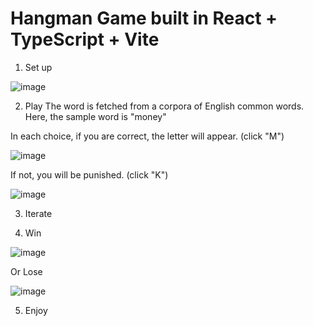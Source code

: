 # Hangman Game built in React + TypeScript + Vite 

1. Set up

![image](https://github.com/lvhoaa/ReactTS_HangmanGame/assets/87745938/4d12a61d-86c9-45c6-8661-99b395e52543)

2. Play
The word is fetched from a corpora of English common words.
Here, the sample word is "money"

In each choice, if you are correct, the letter will appear. (click "M")

![image](https://github.com/lvhoaa/ReactTS_HangmanGame/assets/87745938/ff24f5e8-6572-48de-9340-c0b93da1f2c6)

If not, you will be punished. (click "K")

![image](https://github.com/lvhoaa/ReactTS_HangmanGame/assets/87745938/7e9f5738-913d-4fed-b169-50191b710506)

3. Iterate

4. Win

![image](https://github.com/lvhoaa/ReactTS_HangmanGame/assets/87745938/41ed8212-bb8e-4a53-99e1-0b5b5b98110c)

Or Lose 

![image](https://github.com/lvhoaa/ReactTS_HangmanGame/assets/87745938/e04a1f40-d6a4-45e4-8728-753b401eeb89)

5. Enjoy 


